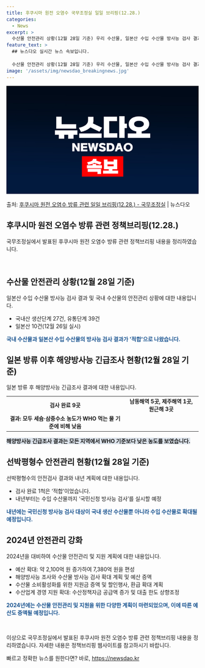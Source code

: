 ```yaml
---
title: 후쿠시마 원전 오염수 국무조정실 일일 브리핑(12.28.)
categories:
  - News
excerpt: >
  수산물 안전관리 상황(12월 28일 기준) 우리 수산물, 일본산 수입 수산물 방사능 검사 결과 모두 적합입니…
feature_text: >
  ## 뉴스다오 실시간 뉴스 속보입니다.

  수산물 안전관리 상황(12월 28일 기준) 우리 수산물, 일본산 수입 수산물 방사능 검사 결과 모두 적합입니…
image: '/assets/img/newsdao_breakingnews.jpg'
---
```


![뉴스다오 속보](/assets/img/newsdao_breakingnews.jpg)

<p>출처: <a href="https://newsdao.kr/2907" rel="dofollow">후쿠시마 원전 오염수 방류 관련 일일 브리핑(12.28.) - 국무조정실</a> | 뉴스다오</p>

<h2 data-ke-size="size26">후쿠시마 원전 오염수 방류 관련 정책브리핑(12.28.)</h2>
국무조정실에서 발표된 후쿠시마 원전 오염수 방류 관련 정책브리핑 내용을 정리하였습니다.

<p data-ke-size="size16">&nbsp;</p>

<h2 data-ke-size="size24">수산물 안전관리 상황(12월 28일 기준)</h2>
일본산 수입 수산물 방사능 검사 결과 및 국내 수산물의 안전관리 상황에 대한 내용입니다.

<ul>
  <li>국내산 생산단계 27건, 유통단계 39건</li>
  <li>일본산 10건(12월 26일 실시)</li>
</ul>

<p data-ke-size="size16"><b><span style="color: #1a5490;">국내 수산물과 일본산 수입 수산물의 방사능 검사 결과가 '적합'으로 나왔습니다.</span></b></p>

<h2 data-ke-size="size24">일본 방류 이후 해양방사능 긴급조사 현황(12월 28일 기준)</h2>
일본 방류 후 해양방사능 긴급조사 결과에 대한 내용입니다.

<table>
  <tr>
    <td style="text-align: center; height: 17px;"><b>검사 완료 9곳</b></td>
    <td style="text-align: center; height: 17px;"><b>남동해역 5곳, 제주해역 1곳, 원근해 3곳</b></td>
  </tr>
  <tr>
    <td style="text-align: center; height: 17px;"><b>결과: 모두 세슘·삼중수소 농도가 WHO 먹는 물 기준에 비해 낮음</b></td>
  </tr>
</table>

<p data-ke-size="size16"><b><span style="background-color: #21538527;">해양방사능 긴급조사 결과는 모든 지역에서 WHO 기준보다 낮은 농도를 보였습니다.</span></b></p>

<h2 data-ke-size="size24">선박평형수 안전관리 현황(12월 28일 기준)</h2>
선박평형수의 안전검사 결과와 내년 계획에 대한 내용입니다.

<ul>
  <li>검사 완료 1척은 ‘적합’이었습니다.</li>
  <li>내년부터는 수입 수산물까지 ‘국민신청 방사능 검사’를 실시할 예정</li>
</ul>

<p data-ke-size="size16"><b><span style="color: #1a5490;">내년에는 국민신청 방사능 검사 대상이 국내 생산 수산물뿐 아니라 수입 수산물로 확대될 예정입니다.</span></b></p>

<h2 data-ke-size="size24">2024년 안전관리 강화</h2>
2024년을 대비하여 수산물 안전관리 및 지원 계획에 대한 내용입니다.

<ul>
  <li>예산 확대: 약 2,100억 원 증가하여 7,380억 원을 편성</li>
  <li>해양방사능 조사와 수산물 방사능 검사 확대 계획 및 예산 증액</li>
  <li>수산물 소비활성화를 위한 지원금 증액 및 할인행사, 환급 확대 계획</li>
  <li>수산업계 경영 지원 확대: 수산정책자금 공급액 증가 및 대출 한도 상향조정</li>
</ul>

<p data-ke-size="size16"><b><span style="color: #1a5490;">2024년에는 수산물 안전관리 및 지원을 위한 다양한 계획이 마련되었으며, 이에 따른 예산도 증액될 예정입니다.</span></b></p>

<p data-ke-size="size16">&nbsp;</p>

이상으로 국무조정실에서 발표된 후쿠시마 원전 오염수 방류 관련 정책브리핑 내용을 정리하였습니다. 자세한 내용은 정책브리핑 웹사이트를 참고하시기 바랍니다.

<p data-ke-size="size16"></p> 

빠르고 정확한 뉴스를 원한다면? 바로, <a href="https://newsdao.kr" rel="dofollow">https://newsdao.kr</a>


    
